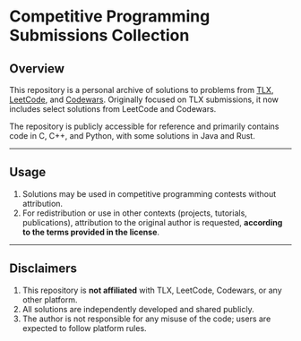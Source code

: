 # Competitive Programming Submissions Collection

## Overview

This repository is a personal archive of solutions to problems from [TLX](https://tlx.toki.id), [LeetCode](https://leetcode.com), and [Codewars](https://www.codewars.com). Originally focused on TLX submissions, it now includes select solutions from LeetCode and Codewars.

The repository is publicly accessible for reference and primarily contains code in C, C++, and Python, with some solutions in Java and Rust.

---

## Usage

1. Solutions may be used in competitive programming contests without attribution.
2. For redistribution or use in other contexts (projects, tutorials, publications), attribution to the original author is requested, **according to the terms provided in the license**.

---

## Disclaimers

1. This repository is **not affiliated** with TLX, LeetCode, Codewars, or any other platform.
2. All solutions are independently developed and shared publicly.
3. The author is not responsible for any misuse of the code; users are expected to follow platform rules.

